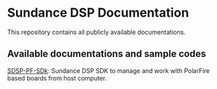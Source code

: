 # Sundance DSP Documentation
This repository contains all publicly available documentations. 


## Available documentations and sample codes

[SDSP-PF-SDk](/SDSP-PF-SDK/): Sundance DSP SDK to manage and work with PolarFire based boards from host computer. 